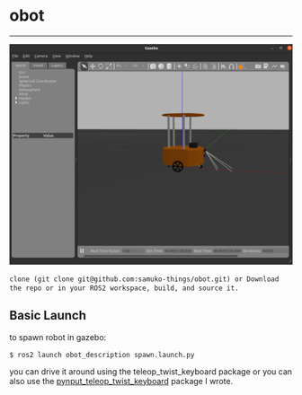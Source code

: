 # obot

---

![obot](https://github.com/samuko-things/obot/blob/main/obot_pics1.png)

```
clone (git clone git@github.com:samuko-things/obot.git) or Download
the repo or in your ROS2 workspace, build, and source it.
```
## Basic Launch
to spawn robot in gazebo:
```shell
$ ros2 launch obot_description spawn.launch.py
```
you can drive it around using the teleop_twist_keyboard package or you can 
also use the [pynput_teleop_twist_keyboard](https://github.com/samuko-things/pynput_teleop_twist_keyboard.git) package I wrote.

